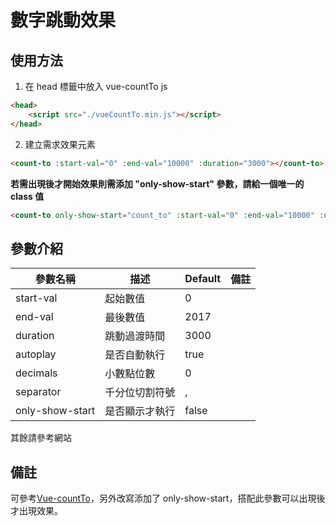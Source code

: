 # 數字跳動效果

## 使用方法

1. 在 head 標籤中放入 vue-countTo js

```html
<head>
    <script src="./vueCountTo.min.js"></script>
</head>
```

2. 建立需求效果元素 <count-to></count-to>

```html
<count-to :start-val="0" :end-val="10000" :duration="3000"></count-to>
```

**若需出現後才開始效果則需添加 "only-show-start" 參數，請給一個唯一的 class 值**

```html
<count-to only-show-start="count_to" :start-val="0" :end-val="10000" :duration="3000"></count-to>
```

## 參數介紹

| 參數名稱        | 描述           | Default | 備註 |
| --------------- | -------------- | ------- | ---- |
| start-val       | 起始數值       | 0       |      |
| end-val         | 最後數值       | 2017    |      |
| duration        | 跳動過渡時間   | 3000    |      |
| autoplay        | 是否自動執行   | true    |      |
| decimals        | 小數點位數     | 0       |      |
| separator       | 千分位切割符號 | ,       |      |
| only-show-start | 是否顯示才執行 | false   |      |

其餘請參考網站

## 備註

可參考[Vue-countTo](https://github.com/PanJiaChen/vue-countTo)，另外改寫添加了 only-show-start，搭配此參數可以出現後才出現效果。
